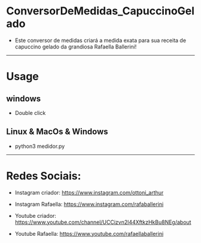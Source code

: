 # ConversorDeMedidas_CapuccinoGelado
* Este conversor de medidas criará a medida exata para sua receita de capuccino gelado da grandiosa Rafaella Ballerini!
---
# Usage
## windows
* Double click
## Linux & MacOs & Windows
* python3 medidor.py
---
# Redes Sociais:
* Instagram criador: https://www.instagram.com/ottoni_arthur
* Instagram Rafaella: https://www.instagram.com/rafaballerini

* Youtube criador: https://www.youtube.com/channel/UCCizvn2l44XftkzHkBu8NEg/about
* Youtube Rafaella: https://www.youtube.com/rafaellaballerini
